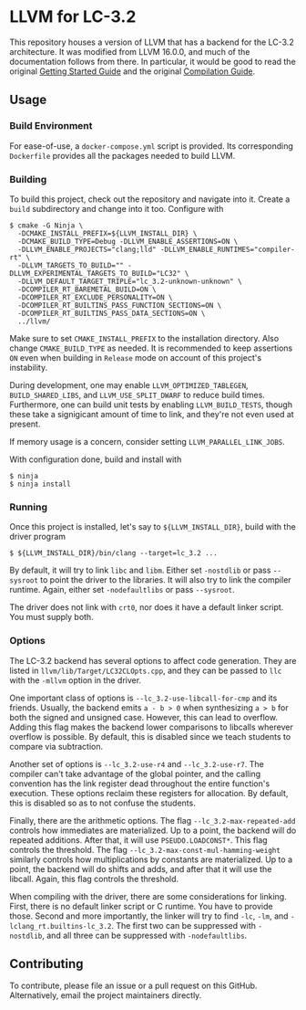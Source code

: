 # LLVM for LC-3.2

This repository houses a version of LLVM that has a backend for the LC-3.2
architecture. It was modified from LLVM 16.0.0, and much of the documentation
follows from there. In particular, it would be good to read the original
[Getting Started Guide](https://llvm.org/docs/GettingStarted.html) and the
original [Compilation Guide](https://llvm.org/docs/CMake.html).

## Usage

### Build Environment

For ease-of-use, a `docker-compose.yml` script is provided. Its corresponding
`Dockerfile` provides all the packages needed to build LLVM.

### Building

To build this project, check out the repository and navigate into it. Create a
`build` subdirectory and change into it too. Configure with
```
$ cmake -G Ninja \
  -DCMAKE_INSTALL_PREFIX=${LLVM_INSTALL_DIR} \
  -DCMAKE_BUILD_TYPE=Debug -DLLVM_ENABLE_ASSERTIONS=ON \
  -DLLVM_ENABLE_PROJECTS="clang;lld" -DLLVM_ENABLE_RUNTIMES="compiler-rt" \
  -DLLVM_TARGETS_TO_BUILD="" -DLLVM_EXPERIMENTAL_TARGETS_TO_BUILD="LC32" \
  -DLLVM_DEFAULT_TARGET_TRIPLE="lc_3.2-unknown-unknown" \
  -DCOMPILER_RT_BAREMETAL_BUILD=ON \
  -DCOMPILER_RT_EXCLUDE_PERSONALITY=ON \
  -DCOMPILER_RT_BUILTINS_PASS_FUNCTION_SECTIONS=ON \
  -DCOMPILER_RT_BUILTINS_PASS_DATA_SECTIONS=ON \
  ../llvm/
```
Make sure to set `CMAKE_INSTALL_PREFIX` to the installation directory. Also
change `CMAKE_BUILD_TYPE` as needed. It is recommended to keep assertions `ON`
even when building in `Release` mode on account of this project's instability.

During development, one may enable `LLVM_OPTIMIZED_TABLEGEN`,
`BUILD_SHARED_LIBS`, and `LLVM_USE_SPLIT_DWARF` to reduce build times.
Furthermore, one can build unit tests by enabling `LLVM_BUILD_TESTS`, though
these take a signigicant amount of time to link, and they're not even used at
present.

If memory usage is a concern, consider setting `LLVM_PARALLEL_LINK_JOBS`.

With configuration done, build and install with
```
$ ninja
$ ninja install
```

### Running

Once this project is installed, let's say to `${LLVM_INSTALL_DIR}`, build with
the driver program
```
$ ${LLVM_INSTALL_DIR}/bin/clang --target=lc_3.2 ...
```
By default, it will try to link `libc` and `libm`. Either set `-nostdlib` or
pass `--sysroot` to point the driver to the libraries. It will also try to link
the compiler runtime. Again, either set `-nodefaultlibs` or pass `--sysroot`.

The driver does not link with `crt0`, nor does it have a default linker script.
You must supply both.

### Options

The LC-3.2 backend has several options to affect code generation. They are
listed in `llvm/lib/Target/LC32CLOpts.cpp`, and they can be passed to `llc` with
the `-mllvm` option in the driver.

One important class of options is `--lc_3.2-use-libcall-for-cmp` and its
friends. Usually, the backend emits `a - b > 0` when synthesizing `a > b` for
both the signed and unsigned case. However, this can lead to overflow. Adding
this flag makes the backend lower comparisons to libcalls wherever overflow is
possible. By default, this is disabled since we teach students to compare via
subtraction.

Another set of options is `--lc_3.2-use-r4` and `--lc_3.2-use-r7`. The compiler
can't take advantage of the global pointer, and the calling convention has the
link register dead throughout the entire function's execution. These options
reclaim these registers for allocation. By default, this is disabled so as to
not confuse the students.

Finally, there are the arithmetic options. The flag `--lc_3.2-max-repeated-add`
controls how immediates are materialized. Up to a point, the backend will do
repeated additions. After that, it will use `PSEUDO.LOADCONST*`. This flag
controls the threshold. The flag `--lc_3.2-max-const-mul-hamming-weight`
similarly controls how multiplications by constants are materialized. Up to a
point, the backend will do shifts and adds, and after that it will use the
libcall. Again, this flag controls the threshold.

When compiling with the driver, there are some considerations for linking.
First, there is no default linker script or C runtime. You have to provide
those. Second and more importantly, the linker will try to find `-lc`, `-lm`,
and `-lclang_rt.builtins-lc_3.2`. The first two can be suppressed with
`-nostdlib`, and all three can be suppressed with `-nodefaultlibs`.

## Contributing

To contribute, please file an issue or a pull request on this GitHub.
Alternatively, email the project maintainers directly.
